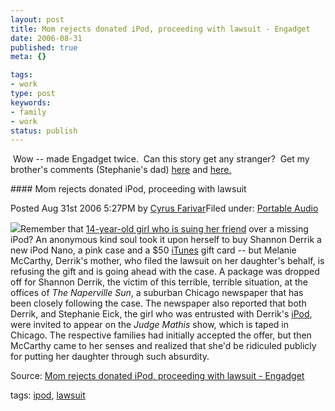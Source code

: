 ```yaml
---
layout: post
title: Mom rejects donated iPod, proceeding with lawsuit - Engadget
date: 2006-08-31
published: true
meta: {}

tags:
- work
type: post
keywords:
- family
- work
status: publish
---
```



 Wow -- made Engadget twice.  Can this story get any stranger?  Get my brother's comments (Stephanie's dad) [here](http://blog.andyeick.com/2006/08/31/Almost+Settled+The+IPod+Dispute+On+Judge+Mathis+TV+Show.aspx) and [here.](http://blog.andyeick.com/2006/08/31/No+Music+For+Shannon+Ms+McCarthy+Turns+Down+IPod+And+ITunes+Gift+Certificate.aspx)

<!-- blockquote  -->#### Mom rejects donated iPod, proceeding with lawsuit



Posted Aug 31st 2006 5:27PM by [Cyrus Farivar](http://www.engadget.com/bloggers/cyrus-farivar)Filed under: [Portable Audio](http://portableaudio.engadget.com)



![](http://media.eick.us/2011/05/nano_sm.jpg)Remember that [14-year-old girl who is suing her friend](http://www.engadget.com/2006/08/23/14-year-old-girl-sues-friend-over-missing-ipod/) over a missing iPod? An anonymous kind soul took it upon herself to buy Shannon Derrik a new iPod Nano, a pink case and a $50 [iTunes](http://engadget.com/tag/itunes) gift card -- but Melanie McCarthy, Derrik's mother, who filed the lawsuit on her daughter's behalf, is refusing the gift and is going ahead with the case. A package was dropped off for Shannon Derrik, the victim of this terrible, terrible situation, at the offices of _The Naperville Sun_, a suburban Chicago newspaper that has been closely following the case. The newspaper also reported that both Derrik, and Stephanie Eick, the girl who was entrusted with Derrik's [iPod](http://engadget.com/tag/ipod), were invited to appear on the _Judge Mathis_ show, which is taped in Chicago. The respective families had initially accepted the offer, but then McCarthy came to her senses and realized that she'd be ridiculed publicly for putting her daughter through such absurdity.

<!-- endblockquote  -->

Source: [Mom rejects donated iPod, proceeding with lawsuit - Engadget](http://www.engadget.com/2006/08/31/mom-rejects-donated-ipod-proceeding-with-lawsuit/)



tags: [ipod](http://technorati.com/tag/ipod), [lawsuit ](http://technorati.com/tag/lawsuit)

